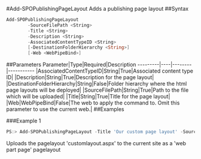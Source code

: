 #Add-SPOPublishingPageLayout
Adds a publishing page layout
##Syntax
```powershell
Add-SPOPublishingPageLayout
        -SourceFilePath <String>
        -Title <String>
        -Description <String>
        -AssociatedContentTypeID <String>
        [-DestinationFolderHierarchy <String>]
        [-Web <WebPipeBind>]
```


##Parameters
Parameter|Type|Required|Description
---------|----|--------|-----------
|AssociatedContentTypeID|String|True|Associated content type ID|
|Description|String|True|Description for the page layout|
|DestinationFolderHierarchy|String|False|Folder hierarchy where the html page layouts will be deployed|
|SourceFilePath|String|True|Path to the file which will be uploaded|
|Title|String|True|Title for the page layout|
|Web|WebPipeBind|False|The web to apply the command to. Omit this parameter to use the current web.|
##Examples

###Example 1
```powershell
PS:> Add-SPOPublishingPageLayout -Title 'Our custom page layout' -SourceFilePath 'customlayout.aspx' -Description 'A custom page layout' -AssociatedContentTypeID 0x01010901
```
Uploads the pagelayout 'customlayout.aspx' to the current site as a 'web part page' pagelayout
